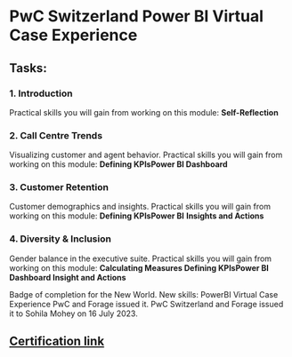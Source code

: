 # PwC Switzerland Power BI Virtual Case Experience
## Tasks:
### 1. Introduction
Practical skills you will gain from working on this module: 
      <b>Self-Reflection</b>

### 2. Call Centre Trends
Visualizing customer and agent behavior.
Practical skills you will gain from working on this module:
      <b>Defining KPIsPower BI Dashboard</b>

### 3. Customer Retention
Customer demographics and insights.
Practical skills you will gain from working on this module:
      <b>Defining KPIsPower BI</b>
      <b>Insights and Actions</b>

### 4. Diversity & Inclusion
Gender balance in the executive suite.
Practical skills you will gain from working on this module:
      <b>Calculating Measures
      Defining KPIsPower BI Dashboard
      Insight and Actions      </b>

Badge of completion for the New World. New skills: PowerBI Virtual Case Experience
PwC and Forage issued it.
PwC Switzerland and Forage issued it to Sohila Mohey on 16 July 2023.
## [Certification link](https://forage-uploads-prod.s3.amazonaws.com/completion-certificates/PwC%20Switzerland/a87GpgE6tiku7q3gu_PwC%20Switzerland_e2qgeFPYacEmePD6W_1689498450181_completion_certificate.pdf)
